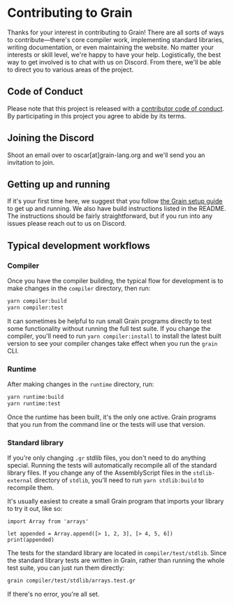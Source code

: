 # Contributing to Grain

Thanks for your interest in contributing to Grain! There are all sorts of ways to contribute—there's core compiler work, implementing standard libraries, writing documentation, or even maintaining the website. No matter your interests or skill level, we're happy to have your help. Logistically, the best way to get involved is to chat with us on Discord. From there, we'll be able to direct you to various areas of the project.

## Code of Conduct

Please note that this project is released with a [contributor code of conduct](https://github.com/grain-lang/grain/blob/master/CODE_OF_CONDUCT.md). By participating in this project you agree to abide by its terms.

## Joining the Discord

Shoot an email over to oscar[at]grain-lang.org and we'll send you an invitation to join.

## Getting up and running

If it's your first time here, we suggest that you follow [the Grain setup guide](https://grain-lang.org/guide/getting_grain) to get up and running. We also have build instructions listed in the README. The instructions should be fairly straightforward, but if you run into any issues please reach out to us on Discord.

## Typical development workflows

### Compiler

Once you have the compiler building, the typical flow for development is to make changes in the `compiler` directory, then run:

```bash
yarn compiler:build
yarn compiler:test
```

It can sometimes be helpful to run small Grain programs directly to test some functionality without running the full test suite. If you change the compiler, you'll need to run `yarn compiler:install` to install the latest built version to see your compiler changes take effect when you run the `grain` CLI.

### Runtime

After making changes in the `runtime` directory, run:

```bash
yarn runtime:build
yarn runtime:test
```

Once the runtime has been built, it's the only one active. Grain programs that you run from the command line or the tests will use that version.

### Standard library

If you're only changing `.gr` stdlib files, you don't need to do anything special. Running the tests will automatically recompile all of the standard library files. If you change any of the AssemblyScript files in the `stdlib-external` directory of `stdlib`, you'll need to run `yarn stdlib:build` to recompile them.

It's usually easiest to create a small Grain program that imports your library to try it out, like so:

```grain
import Array from 'arrays'

let appended = Array.append([> 1, 2, 3], [> 4, 5, 6])
print(appended)
```

The tests for the standard library are located in `compiler/test/stdlib`. Since the standard library tests are written in Grain, rather than running the whole test suite, you can just run them directly:

```bash
grain compiler/test/stdlib/arrays.test.gr
```

If there's no error, you're all set.
